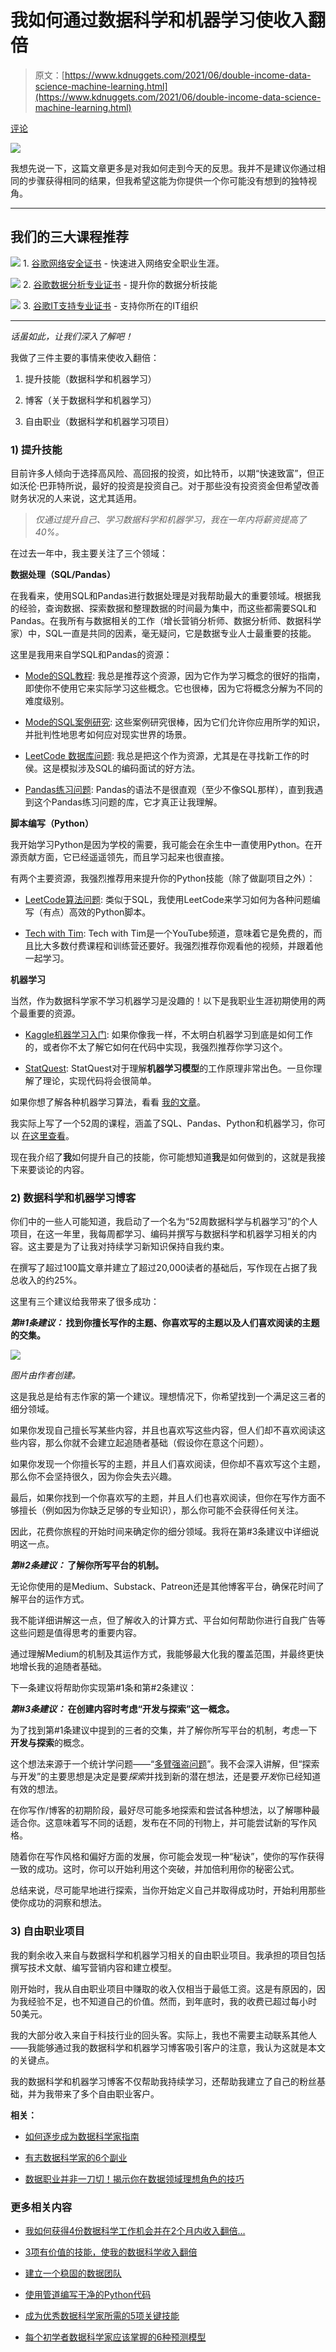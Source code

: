 # 我如何通过数据科学和机器学习使收入翻倍

> 原文：[https://www.kdnuggets.com/2021/06/double-income-data-science-machine-learning.html](https://www.kdnuggets.com/2021/06/double-income-data-science-machine-learning.html)

[评论](#comments)

![](../Images/5685018b489c751b3b316e3068928cfd.png)

我想先说一下，这篇文章更多是对我如何走到今天的反思。我并不是建议你通过相同的步骤获得相同的结果，但我希望这能为你提供一个你可能没有想到的独特视角。

* * *

## 我们的三大课程推荐

![](../Images/0244c01ba9267c002ef39d4907e0b8fb.png) 1\. [谷歌网络安全证书](https://www.kdnuggets.com/google-cybersecurity) - 快速进入网络安全职业生涯。

![](../Images/e225c49c3c91745821c8c0368bf04711.png) 2\. [谷歌数据分析专业证书](https://www.kdnuggets.com/google-data-analytics) - 提升你的数据分析技能

![](../Images/0244c01ba9267c002ef39d4907e0b8fb.png) 3\. [谷歌IT支持专业证书](https://www.kdnuggets.com/google-itsupport) - 支持你所在的IT组织

* * *

*话虽如此，让我们深入了解吧！*

我做了三件主要的事情来使收入翻倍：

1.  提升技能（数据科学和机器学习）

1.  博客（关于数据科学和机器学习）

1.  自由职业（数据科学和机器学习项目）

### 1) 提升技能

目前许多人倾向于选择高风险、高回报的投资，如比特币，以期“快速致富”，但正如沃伦·巴菲特所说，最好的投资是投资自己。对于那些没有投资资金但希望改善财务状况的人来说，这尤其适用。

> *仅通过提升自己、学习数据科学和机器学习，我在一年内将薪资提高了40%。*

在过去一年中，我主要关注了三个领域：

**数据处理（SQL/Pandas）**

在我看来，使用SQL和Pandas进行数据处理是对我帮助最大的重要领域。根据我的经验，查询数据、探索数据和整理数据的时间最为集中，而这些都需要SQL和Pandas。在我所有与数据相关的工作（增长营销分析师、数据分析师、数据科学家）中，SQL一直是共同的因素，毫无疑问，它是数据专业人士最重要的技能。

这里是我用来自学SQL和Pandas的资源：

+   [Mode的SQL教程](https://mode.com/sql-tutorial/introduction-to-sql/): 我总是推荐这个资源，因为它作为学习概念的很好的指南，即使你不使用它来实际学习这些概念。它也很棒，因为它将概念分解为不同的难度级别。

+   [Mode的SQL案例研究](https://mode.com/sql-tutorial/a-drop-in-user-engagement/): 这些案例研究很棒，因为它们允许你应用所学的知识，并批判性地思考如何应对现实世界的场景。

+   [LeetCode 数据库问题](https://leetcode.com/problemset/database/): 我总是把这个作为资源，尤其是在寻找新工作的时侯。这是模拟涉及SQL的编码面试的好方法。

+   [Pandas练习问题](https://github.com/guipsamora/pandas_exercises): Pandas的语法不是很直观（至少不像SQL那样），直到我遇到这个Pandas练习问题的库，它才真正让我理解。

**脚本编写（Python）**

我开始学习Python是因为学校的需要，我可能会在余生中一直使用Python。在开源贡献方面，它已经遥遥领先，而且学习起来也很直接。

有两个主要资源，我强烈推荐用来提升你的Python技能（除了做副项目之外）：

+   [LeetCode算法问题](https://leetcode.com/problemset/algorithms/): 类似于SQL，我使用LeetCode来学习如何为各种问题编写（有点）高效的Python脚本。

+   [Tech with Tim](https://www.youtube.com/channel/UC4JX40jDee_tINbkjycV4Sg): Tech with Tim是一个YouTube频道，意味着它是免费的，而且比大多数付费课程和训练营还要好。我强烈推荐你观看他的视频，并跟着他一起学习。

**机器学习**

当然，作为数据科学家不学习机器学习是没趣的！以下是我职业生涯初期使用的两个最重要的资源。

+   [Kaggle机器学习入门](https://www.kaggle.com/learn/intro-to-machine-learning): 如果你像我一样，不太明白机器学习到底是如何工作的，或者你不太了解它如何在代码中实现，我强烈推荐你学习这个。

+   [StatQuest](https://www.youtube.com/channel/UCtYLUTtgS3k1Fg4y5tAhLbw): StatQuest对于理解**机器学习模型**的工作原理非常出色。一旦你理解了理论，实现代码将会很简单。

如果你想了解各种机器学习算法，看看 [我的文章](https://towardsdatascience.com/all-machine-learning-algorithms-you-should-know-in-2021-2e357dd494c7)。

我实际上写了一个52周的课程，涵盖了SQL、Pandas、Python和机器学习，你可以 [在这里查看](https://towardsdatascience.com/a-complete-52-week-curriculum-to-become-a-data-scientist-in-2021-2b5fc77bd160)。

现在我介绍了**我**如何提升自己的技能，你可能想知道**我**是如何做到的，这就是我接下来要谈论的内容。

### 2) 数据科学和机器学习博客

你们中的一些人可能知道，我启动了一个名为“52周数据科学与机器学习”的个人项目，在这一年里，我每周都学习、编码并撰写与数据科学和机器学习相关的内容。这主要是为了让我对持续学习新知识保持自我约束。

在撰写了超过100篇文章并建立了超过20,000读者的基础后，写作现在占据了我总收入的约25%。

这里有三个建议给我带来了很多成功：

***第#1条建议：* 找到你擅长写作的主题、你喜欢写的主题以及人们喜欢阅读的主题的交集。**

![](../Images/09d28c9c6db423bedd2912deaa7648fc.png)

*图片由作者创建。*

这是我总是给有志作家的第一个建议。理想情况下，你希望找到一个满足这三者的细分领域。

如果你发现自己擅长写某些内容，并且也喜欢写这些内容，但人们却不喜欢阅读这些内容，那么你就不会建立起追随者基础（假设你在意这个问题）。

如果你发现一个你擅长写的主题，并且人们喜欢阅读，但你却不喜欢写这个主题，那么你不会坚持很久，因为你会失去兴趣。

最后，如果你找到一个你喜欢写的主题，并且人们也喜欢阅读，但你在写作方面不够擅长（例如因为你缺乏足够的专业知识），那么你可能不会获得任何关注。

因此，花费你旅程的开始时间来确定你的细分领域。我将在第#3条建议中详细说明这一点。

***第#2条建议：* 了解你所写平台的机制。**

无论你使用的是Medium、Substack、Patreon还是其他博客平台，确保花时间了解平台的运作方式。

我不能详细讲解这一点，但了解收入的计算方式、平台如何帮助你进行自我广告等这些问题是值得思考的重要内容。

通过理解Medium的机制及其运作方式，我能够最大化我的覆盖范围，并最终更快地增长我的追随者基础。

下一条建议将帮助你实现第#1条和第#2条建议：

***第#3条建议：* 在创建内容时考虑“开发与探索”这一概念。**

为了找到第#1条建议中提到的三者的交集，并了解你所写平台的机制，考虑一下**开发与探索**的概念。

这个想法来源于一个统计学问题——“[多臂强盗问题](https://en.wikipedia.org/wiki/Multi-armed_bandit)”。我不会深入讲解，但“探索与开发”的主要思想是决定是要*探索*并找到新的潜在想法，还是要*开发*你已经知道有效的想法。

在你写作/博客的初期阶段，最好尽可能多地探索和尝试各种想法，以了解哪种最适合你。这意味着写不同的话题，发布在不同的刊物上，并可能尝试新的写作风格。

随着你在写作风格和偏好方面的发展，你可能会发现一种“秘诀”，使你的写作获得一致的成功。这时，你可以开始利用这个突破，并加倍利用你的秘密公式。

总结来说，尽可能早地进行探索，当你开始定义自己并取得成功时，开始利用那些使你成功的洞察和想法。

### 3) 自由职业项目

我的剩余收入来自与数据科学和机器学习相关的自由职业项目。我承担的项目包括撰写技术文献、编写营销内容和建立模型。

刚开始时，我从自由职业项目中赚取的收入仅相当于最低工资。这是有原因的，因为我经验不足，也不知道自己的价值。然而，到年底时，我的收费已超过每小时50美元。

我的大部分收入来自于科技行业的回头客。实际上，我也不需要主动联系其他人——我能够通过我的数据科学和机器学习博客吸引客户的注意，我认为这就是本文的关键点。

我的数据科学和机器学习博客不仅帮助我持续学习，还帮助我建立了自己的粉丝基础，并为我带来了多个自由职业客户。

**相关：**

+   [如何逐步成为数据科学家指南](https://www.kdnuggets.com/2021/05/guide-become-data-scientist.html)

+   [有志数据科学家的6个副业](https://www.kdnuggets.com/2021/05/6-side-hustles-data-scientist.html)

+   [数据职业并非一刀切！揭示你在数据领域理想角色的技巧](https://www.kdnuggets.com/2021/04/data-careers-not-one-size-fits-all.html)

### 更多相关内容

+   [我如何获得4份数据科学工作机会并在2个月内收入翻倍…](https://www.kdnuggets.com/2021/01/data-science-offers-doubled-income-2-months.html)

+   [3项有价值的技能，使我的数据科学收入翻倍](https://www.kdnuggets.com/2022/10/3-valuable-skills-doubled-income-data-scientist.html)

+   [建立一个稳固的数据团队](https://www.kdnuggets.com/2021/12/build-solid-data-team.html)

+   [使用管道编写干净的Python代码](https://www.kdnuggets.com/2021/12/write-clean-python-code-pipes.html)

+   [成为优秀数据科学家所需的5项关键技能](https://www.kdnuggets.com/2021/12/5-key-skills-needed-become-great-data-scientist.html)

+   [每个初学者数据科学家应该掌握的6种预测模型](https://www.kdnuggets.com/2021/12/6-predictive-models-every-beginner-data-scientist-master.html)
